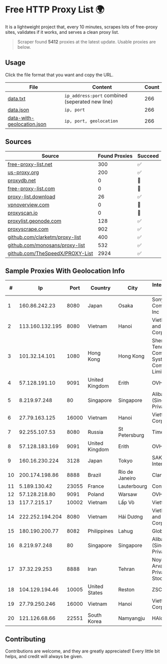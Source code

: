 
# Free HTTP Proxy List 🌍

It is a lightweight project that, every 10 minutes, scrapes lots of free-proxy sites, validates if it works, and serves a clean proxy list.


> Scraper found **5412** proxies at the latest update. Usable proxies are below.

## Usage

Click the file format that you want and copy the URL.


|File|Content|Count|
|----|-------|-----|
|[data.txt](https://raw.githubusercontent.com/themiralay/Proxy-List-World/master/data.txt)|`ip_address:port` combined (seperated new line)|266|
|[data.json](https://raw.githubusercontent.com/themiralay/Proxy-List-World/master/data.json)|`ip, port`|266|
|[data-with-geolocation.json](https://raw.githubusercontent.com/themiralay/Proxy-List-World/master/data-with-geolocation.json)|`ip, port, geolocation`|266|

## Sources

|Source|Found Proxies|Succeed|
|------|-------------|-------|
|[free-proxy-list.net](https://free-proxy-list.net)|300|✅|
|[us-proxy.org](https://www.us-proxy.org)|200|✅|
|[proxydb.net](http://proxydb.net)|0|🚫|
|[free-proxy-list.com](https://free-proxy-list.com/?page=&port=&type%5B%5D=http&type%5B%5D=https&up_time=0&search=Search)|0|🚫|
|[proxy-list.download](https://www.proxy-list.download/HTTP)|26|✅|
|[vpnoverview.com](https://vpnoverview.com/privacy/anonymous-browsing/free-proxy-servers)|0|🚫|
|[proxyscan.io](https://www.proxyscan.io)|0|🚫|
|[proxylist.geonode.com](https://proxylist.geonode.com/api/proxy-list?limit=300&page=1&sort_by=lastChecked&sort_type=desc&protocols=http,https)|128|✅|
|[proxyscrape.com](https://api.proxyscrape.com/v2/?request=displayproxies&protocol=http&timeout=10000&country=all&ssl=all&anonymity=all)|902|✅|
|[github.com/clarketm/proxy-list](https://raw.githubusercontent.com/clarketm/proxy-list/master/proxy-list-raw.txt)|400|✅|
|[github.com/monosans/proxy-list](https://raw.githubusercontent.com/monosans/proxy-list/main/proxies/http.txt)|532|✅|
|[github.com/TheSpeedX/PROXY-List](https://raw.githubusercontent.com/TheSpeedX/PROXY-List/master/http.txt)|2924|✅|


## Sample Proxies With Geolocation Info

|#|Ip|Port|Country|City|Internet Service Provider|
|-|--|----|-------|----|-------------------------|
|1|160.86.242.23|8080|Japan|Osaka|Sony Network Communications Inc|
|2|113.160.132.195|8080|Vietnam|Hanoi|VietNam Post and Telecom Corporation|
|3|101.32.14.101|1080|Hong Kong|Hong Kong|Shenzhen Tencent Computer Systems Company Limited|
|4|57.128.191.10|9091|United Kingdom|Erith|OVH SAS|
|5|8.219.97.248|80|Singapore|Singapore|Alibaba Cloud (Singapore) Private Limited|
|6|27.79.163.125|16000|Vietnam|Hanoi|Viettel Corporation|
|7|92.255.107.53|8080|Russia|St Petersburg|TimeWeb Ltd.|
|8|57.128.183.169|9091|United Kingdom|Erith|OVH SAS|
|9|160.16.230.224|3128|Japan|Tokyo|SAKURA Internet Inc.|
|10|200.174.198.86|8888|Brazil|Rio de Janeiro|Claro S.A|
|11|5.189.130.42|23055|France|Lauterbourg|Contabo GmbH|
|12|57.128.218.80|9091|Poland|Warsaw|OVH SAS|
|13|117.7.215.17|10002|Vietnam|Lấp Vò|Viettel Group|
|14|222.252.194.204|8080|Vietnam|Hải Dương|VietNam Post and Telecom Corporation|
|15|180.190.200.77|8082|Philippines|Lahug|Globe Telecom|
|16|8.219.97.248|80|Singapore|Singapore|Alibaba Cloud (Singapore) Private Limited|
|17|37.32.29.253|8888|Iran|Tehran|Noyan Abr Arvan Co. ( Private Joint Stock)|
|18|104.129.194.46|10005|United States|Reston|ZSCALER, INC.|
|19|27.79.250.246|16000|Vietnam|Hanoi|Viettel Corporation|
|20|121.126.68.66|22551|South Korea|Namyangju|HAIonNet|



## Contributing

Contributions are welcome, and they are greatly appreciated! Every
little bit helps, and credit will always be given.

